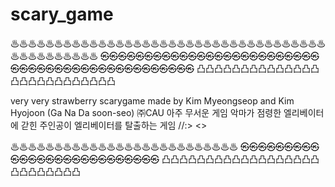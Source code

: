 # scary_game

♨♨♨♨♨♨♨♨♨♨♨♨♨♨♨♨♨♨♨♨♨♨♨♨♨♨♨♨♨♨♨♨♨♨♨♨♨♨♨♨♨♨♨♨♨♨
㉿㉿㉿㉿㉿㉿㉿㉿㉿㉿㉿㉿㉿㉿㉿㉿㉿㉿㉿㉿㉿㉿㉿㉿㉿㉿㉿㉿㉿㉿㉿㉿㉿㉿㉿㉿㉿㉿㉿㉿㉿㉿㉿㉿㉿㉿
凸凸凸凸凸凸凸凸凸凸凸凸凸凸凸凸凸凸凸凸凸凸凸凸凸凸

very very strawberry scarygame
made by Kim Myeongseop and Kim Hyojoon (Ga Na Da soon-seo) ㈜CAU
아주 무서운 게임
악마가 점령한 엘리베이터에 갇힌 주인공이 엘리베이터를 탈출하는 게임
//:>  <URL><>

♨♨♨♨♨♨♨♨♨♨♨♨♨♨♨♨♨♨♨♨♨♨♨♨♨♨
㉿㉿㉿㉿㉿㉿㉿㉿㉿㉿㉿㉿㉿㉿㉿㉿㉿㉿㉿㉿㉿㉿㉿㉿㉿㉿
凸凸凸凸凸凸凸凸凸凸凸凸凸凸凸凸凸凸凸凸凸凸凸凸凸凸
